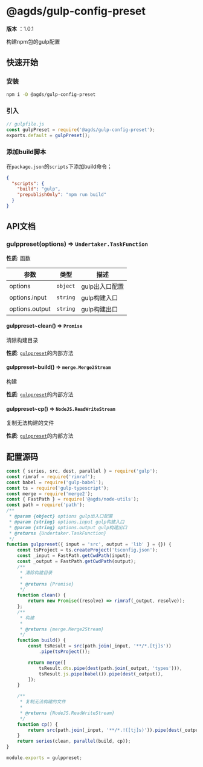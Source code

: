 # @agds/gulp-config-preset

**版本** ：1.0.1

构建npm包的gulp配置

## 快速开始

### 安装

```bash
npm i -D @agds/gulp-config-preset
```

### 引入

```js
// gulpfile.js
const gulpPreset = require('@agds/gulp-config-preset');
exports.default = gulpPreset();
```




### 添加build脚本

在`package.json`的`scripts`下添加build命令；

```json
{
  "scripts": {
    "build": "gulp",
    "prepublishOnly": "npm run build"
  }
}
```



## API文档
<a name="gulppreset"></a>

### gulppreset(options) ⇒ <code>Undertaker.TaskFunction</code>
**性质**: 函数

| 参数 | 类型 | 描述 |
| --- | --- | --- |
| options | <code>object</code> | gulp出入口配置 |
| options.input | <code>string</code> | gulp构建入口 |
| options.output | <code>string</code> | gulp构建出口 |

<a name="gulppreset..clean"></a>

#### gulppreset~clean() ⇒ <code>Promise</code>
清除构建目录

**性质**: [<code>gulppreset</code>](#gulppreset)的内部方法
<a name="gulppreset..build"></a>

#### gulppreset~build() ⇒ <code>merge.Merge2Stream</code>
构建

**性质**: [<code>gulppreset</code>](#gulppreset)的内部方法
<a name="gulppreset..cp"></a>

#### gulppreset~cp() ⇒ <code>NodeJS.ReadWriteStream</code>
复制无法构建的文件

**性质**: [<code>gulppreset</code>](#gulppreset)的内部方法

 <!-- 渲染后缀内容  -->



<a name="source"></a>


## 配置源码

```js
const { series, src, dest, parallel } = require('gulp');
const rimraf = require('rimraf');
const babel = require('gulp-babel');
const ts = require('gulp-typescript');
const merge = require('merge2');
const { FastPath } = require('@agds/node-utils');
const path = require('path');
/**
 * @param {object} options gulp出入口配置
 * @param {string} options.input gulp构建入口
 * @param {string} options.output gulp构建出口
 * @returns {Undertaker.TaskFunction}
 */
function gulppreset({ input = 'src', output = 'lib' } = {}) {
    const tsProject = ts.createProject('tsconfig.json');
    const _input = FastPath.getCwdPath(input);
    const _output = FastPath.getCwdPath(output);
    /**
     * 清除构建目录
     *
     * @returns {Promise}
     */
    function clean() {
        return new Promise((resolve) => rimraf(_output, resolve));
    };
    /**
     * 构建
     *
     * @returns {merge.Merge2Stream}
     */
    function build() {
        const tsResult = src(path.join(_input, '**/*.[tj]s'))
            .pipe(tsProject());

        return merge([
            tsResult.dts.pipe(dest(path.join(_output, 'types'))),
            tsResult.js.pipe(babel()).pipe(dest(_output)),
        ]);
    }

    /**
     * 复制无法构建的文件
     *
     * @returns {NodeJS.ReadWriteStream}
     */
    function cp() {
        return src(path.join(_input, '**/*.!([tj]s)')).pipe(dest(_output));
    }
    return series(clean, parallel(build, cp));
}

module.exports = gulppreset;
```



